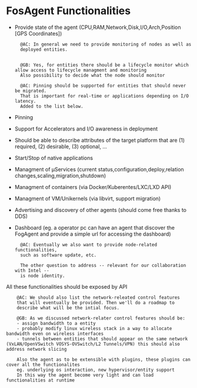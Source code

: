 # FosAgent Functionalities

- Provide state of the agent (CPU,RAM,Network,Disk,I/O,Arch,Position [GPS Coordinates])

		@AC: In general we need to provide monitoring of nodes as well as 
		deployed entities.
		

		@GB: Yes, for entities there should be a lifecycle monitor which allow access to lifecycle managment and monitoring
		Also possibility to decide what the node should monitor

		@AC: Pinning should be supported for entities that should never be migrated.
		That is important for real-time or applications depending on I/O latency. 
		Added to the list below.
		
- Pinning
- Support for Accelerators and I/O awareness in deployment
- Should be able to describe attributes of the target platform that are (1) required, (2) desirable, (3) optional, ...
- Start/Stop of native applications
- Managment of µServices (current status,configuration,deploy,relation changes,scaling,migration,shutdown)
- Managment of containers (via Docker/Kuberentes/LXC/LXD API)
- Managment of VM/Unikernels (via libvirt, support migration)
- Advertising and discovery of other agents (should come free thanks to DDS)
- Dashboard (eg. a operator pc can have an agent that discover the FogAgent and provide a simple url for accessing the dashboard)

		@AC: Eventually we also want to provide node-related functionalities, 
		such as software update, etc.
		
		The other question to address -- relevant for our collaboration with Intel -- 
		is node identity. 
		
All these functionalities should be exposed by API

		@AC: We should also list the network-releated control features 
		that will eventually be provided. Then we'll do a roadmap to
		describe what will be the intial focus.

		@GB: As we discussed network-relater control features should be:
		- assign bandwidth to a entity 
		- probably modify linux wireless stack in a way to allocate bandwidth even on wireless interfaces
		- tunnels between entities that should appear on the same network (VxLAN/OpenVSwitch VOSYS-OVSwitch/L2 Tunnels/VPN) this should also address network slicing

		Also the agent as to be extensible with plugins, these plugins can cover all the functionalites
		eg. underlying os interaction, new hypervisor/entity support
		In this way the agent become very light and can load functionalities at runtime
